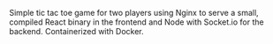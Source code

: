 Simple tic tac toe game for two players using Nginx to serve a small, compiled React binary in the frontend and Node with Socket.io for the backend. Containerized with Docker.